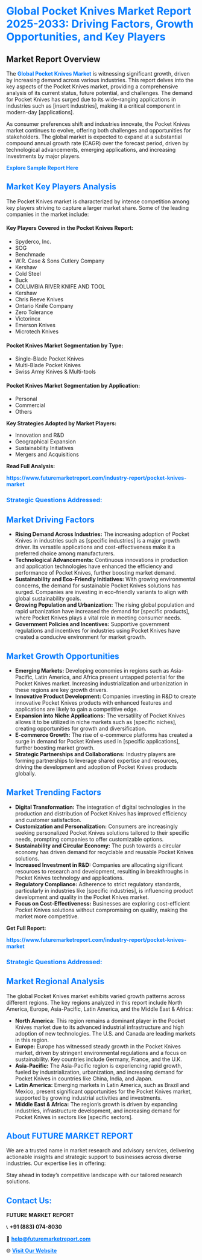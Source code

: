<h1 style="color: #007BFF;">Global Pocket Knives Market Report 2025-2033: Driving Factors, Growth Opportunities, and Key Players</h1>

<section id="overview">
<h2>Market Report Overview</h2>
<p>The <a href="https://www.futuremarketreport.com/industry-report/pocket-knives-market" style="color: #007BFF; text-decoration: none;"><strong>Global Pocket Knives Market</strong></a> is witnessing significant growth, driven by increasing demand across various industries. This report delves into the key aspects of the Pocket Knives market, providing a comprehensive analysis of its current status, future potential, and challenges. The demand for Pocket Knives has surged due to its wide-ranging applications in industries such as [insert industries], making it a critical component in modern-day [applications].</p>
<p>As consumer preferences shift and industries innovate, the Pocket Knives market continues to evolve, offering both challenges and opportunities for stakeholders. The global market is expected to expand at a substantial compound annual growth rate (CAGR) over the forecast period, driven by technological advancements, emerging applications, and increasing investments by major players.</p>
</section>

<section id="overview">
<p><a href="https://www.futuremarketreport.com/request-sample/reportId=54890" style="color: #007BFF; text-decoration: none;"><strong>Explore Sample Report Here</strong></a></p>
</section>

<section id="key-players">
<h2 style="color: #007BFF;">Market Key Players Analysis</h2>
<p>The Pocket Knives market is characterized by intense competition among key players striving to capture a larger market share. Some of the leading companies in the market include:</p>
<h4>Key Players Covered in the Pocket Knives Report:</h4>
<ul><li>Spyderco, Inc.</li><li>SOG</li><li>Benchmade</li><li>W.R. Case &amp; Sons Cutlery Company</li><li>Kershaw</li><li>Cold Steel</li><li>Buck</li><li>COLUMBIA RIVER KNIFE AND TOOL</li><li>Kershaw</li><li>Chris Reeve Knives</li><li>Ontario Knife Company</li><li>Zero Tolerance</li><li>Victorinox</li><li>Emerson Knives</li><li>Microtech Knives</li></ul>
<h4>Pocket Knives Market Segmentation by Type:</h4>
<ul><li>Single-Blade Pocket Knives</li><li>Multi-Blade Pocket Knives</li><li>Swiss Army Knives &amp; Multi-tools</li></ul>

<h4>Pocket Knives Market Segmentation by Application:</h4>
<ul><li>Personal</li><li>Commercial</li><li>Others</li></ul>
<p><strong>Key Strategies Adopted by Market Players:</strong></p>
<ul>
<li>Innovation and R&D</li>
<li>Geographical Expansion</li>
<li>Sustainability Initiatives</li>
<li>Mergers and Acquisitions</li>
</ul>
</section>

<section>
<p><strong>Read Full Analysis: </strong></p><a href="https://www.futuremarketreport.com/industry-report/pocket-knives-market" style="color: #007BFF; text-decoration: none;"><strong>https://www.futuremarketreport.com/industry-report/pocket-knives-market</strong></a>
<h3 style="color: #007BFF;">Strategic Questions Addressed:</h3>
</section>

<section id="driving-factors">
<h2 style="color: #007BFF;">Market Driving Factors</h2>
<ul>
<li><strong>Rising Demand Across Industries:</strong> The increasing adoption of Pocket Knives in industries such as [specific industries] is a major growth driver. Its versatile applications and cost-effectiveness make it a preferred choice among manufacturers.</li>
<li><strong>Technological Advancements:</strong> Continuous innovations in production and application technologies have enhanced the efficiency and performance of Pocket Knives, further boosting market demand.</li>
<li><strong>Sustainability and Eco-Friendly Initiatives:</strong> With growing environmental concerns, the demand for sustainable Pocket Knives solutions has surged. Companies are investing in eco-friendly variants to align with global sustainability goals.</li>
<li><strong>Growing Population and Urbanization:</strong> The rising global population and rapid urbanization have increased the demand for [specific products], where Pocket Knives plays a vital role in meeting consumer needs.</li>
<li><strong>Government Policies and Incentives:</strong> Supportive government regulations and incentives for industries using Pocket Knives have created a conducive environment for market growth.</li>
</ul>
</section>

<section id="growth-opportunities">
<h2 style="color: #007BFF;">Market Growth Opportunities</h2>
<ul>
<li><strong>Emerging Markets:</strong> Developing economies in regions such as Asia-Pacific, Latin America, and Africa present untapped potential for the Pocket Knives market. Increasing industrialization and urbanization in these regions are key growth drivers.</li>
<li><strong>Innovative Product Development:</strong> Companies investing in R&D to create innovative Pocket Knives products with enhanced features and applications are likely to gain a competitive edge.</li>
<li><strong>Expansion into Niche Applications:</strong> The versatility of Pocket Knives allows it to be utilized in niche markets such as [specific niches], creating opportunities for growth and diversification.</li>
<li><strong>E-commerce Growth:</strong> The rise of e-commerce platforms has created a surge in demand for Pocket Knives used in [specific applications], further boosting market growth.</li>
<li><strong>Strategic Partnerships and Collaborations:</strong> Industry players are forming partnerships to leverage shared expertise and resources, driving the development and adoption of Pocket Knives products globally.</li>
</ul>
</section>

<section id="trending-factors">
<h2 style="color: #007BFF;">Market Trending Factors</h2>
<ul>
<li><strong>Digital Transformation:</strong> The integration of digital technologies in the production and distribution of Pocket Knives has improved efficiency and customer satisfaction.</li>
<li><strong>Customization and Personalization:</strong> Consumers are increasingly seeking personalized Pocket Knives solutions tailored to their specific needs, prompting companies to offer customizable options.</li>
<li><strong>Sustainability and Circular Economy:</strong> The push towards a circular economy has driven demand for recyclable and reusable Pocket Knives solutions.</li>
<li><strong>Increased Investment in R&D:</strong> Companies are allocating significant resources to research and development, resulting in breakthroughs in Pocket Knives technology and applications.</li>
<li><strong>Regulatory Compliance:</strong> Adherence to strict regulatory standards, particularly in industries like [specific industries], is influencing product development and quality in the Pocket Knives market.</li>
<li><strong>Focus on Cost-Effectiveness:</strong> Businesses are exploring cost-efficient Pocket Knives solutions without compromising on quality, making the market more competitive.</li>
</ul>
</section>

<section>
<p><strong>Get Full Report: </strong></p><a href="https://www.futuremarketreport.com/industry-report/pocket-knives-market" style="color: #007BFF; text-decoration: none;"><strong>https://www.futuremarketreport.com/industry-report/pocket-knives-market</strong></a>
<h3 style="color: #007BFF;">Strategic Questions Addressed:</h3>
</section>


<section id="regional-analysis">
<h2 style="color: #007BFF;">Market Regional Analysis</h2>
<p>The global Pocket Knives market exhibits varied growth patterns across different regions. The key regions analyzed in this report include North America, Europe, Asia-Pacific, Latin America, and the Middle East & Africa:</p>
<ul>
<li><strong>North America:</strong> This region remains a dominant player in the Pocket Knives market due to its advanced industrial infrastructure and high adoption of new technologies. The U.S. and Canada are leading markets in this region.</li>
<li><strong>Europe:</strong> Europe has witnessed steady growth in the Pocket Knives market, driven by stringent environmental regulations and a focus on sustainability. Key countries include Germany, France, and the U.K.</li>
<li><strong>Asia-Pacific:</strong> The Asia-Pacific region is experiencing rapid growth, fueled by industrialization, urbanization, and increasing demand for Pocket Knives in countries like China, India, and Japan.</li>
<li><strong>Latin America:</strong> Emerging markets in Latin America, such as Brazil and Mexico, present significant opportunities for the Pocket Knives market, supported by growing industrial activities and investments.</li>
<li><strong>Middle East & Africa:</strong> The region’s growth is driven by expanding industries, infrastructure development, and increasing demand for Pocket Knives in sectors like [specific sectors].</li>
</ul>
</section>

<footer>
<h2 style="color: #007BFF;">About FUTURE MARKET REPORT</h2>
<p>We are a trusted name in market research and advisory services, delivering actionable insights and strategic support to businesses across diverse industries. Our expertise lies in offering:</p>

<p>Stay ahead in today’s competitive landscape with our tailored research solutions.</p>

<h2 style="color: #007BFF;">Contact Us:</h2>
<p><strong>FUTURE MARKET REPORT</strong></p>
<p>📞 <strong>+91 (883) 074-8030</strong></p>
<p>📧 <strong><a href="mailto:help@futuremarketreport.com" style="color: #007BFF;">help@futuremarketreport.com</a></strong></p>
<p>🌐 <strong><a href="https://www.futuremarketreport.com/" style="color: #007BFF;">Visit Our Website</a></strong></p>
</footer>